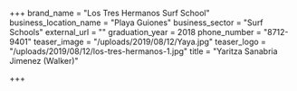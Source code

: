 +++
brand_name = "Los Tres Hermanos Surf School"
business_location_name = "Playa Guiones"
business_sector = "Surf Schools"
external_url = ""
graduation_year = 2018
phone_number = "8712-9401"
teaser_image = "/uploads/2019/08/12/Yaya.jpg"
teaser_logo = "/uploads/2019/08/12/los-tres-hermanos-1.jpg"
title = "Yaritza Sanabria Jimenez (Walker)"

+++
